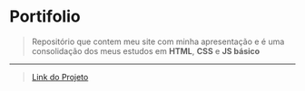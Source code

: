 # Portifolio
> Repositório que contem meu site com minha apresentação e é uma consolidação dos meus estudos em **HTML**, **CSS** e **JS básico**
---

> [Link do Projeto](https://riccost4.github.io/portfolio/)